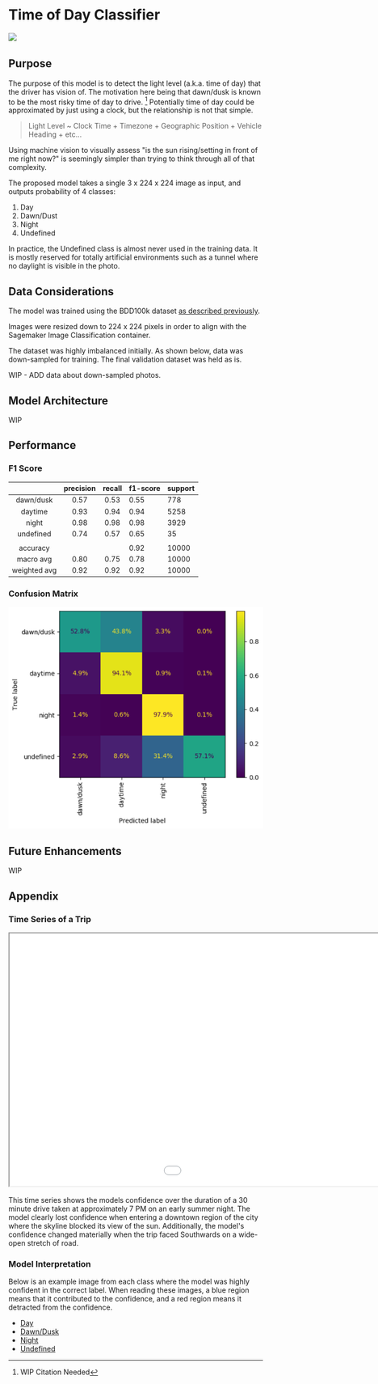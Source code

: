# Time of Day Classifier

![](images/timeofday_demo.gif)

## Purpose  

The purpose of this model is to detect the light level (a.k.a. time of day) that the driver has vision of. The motivation here being that dawn/dusk is known to be the most risky time of day to drive. [^1] Potentially time of day could be approximated by just using a clock, but the relationship is not that simple.

[^1]: WIP Citation Needed

> Light Level ~ Clock Time + Timezone + Geographic Position + Vehicle Heading + etc...

Using machine vision to visually assess "is the sun rising/setting in front of me right now?" is seemingly simpler than trying to think through all of that complexity.

The proposed model takes a single 3 x 224 x 224 image as input, and outputs probability of 4 classes:  
  
1) Day  
2) Dawn/Dust  
3) Night  
4) Undefined  
  
In practice, the Undefined class is almost never used in the training data. It is mostly reserved for totally artificial environments such as a tunnel where no daylight is visible in the photo.

## Data Considerations

The model was trained using the BDD100k dataset [as described previously](../Dataset.md).

Images were resized down to 224 x 224 pixels in order to align with the Sagemaker Image Classification container.

The dataset was highly imbalanced initially. As shown below, data was down-sampled for training. The final validation dataset was held as is.

WIP - ADD data about down-sampled photos.

## Model Architecture

WIP

## Performance

### F1 Score

|              | precision | recall | f1-score | support |
|:------------:|:---------:|:------:|----------|---------|
|   dawn/dusk  |    0.57   | 0.53   | 0.55     | 778     |
|    daytime   |    0.93   | 0.94   | 0.94     | 5258    |
|     night    |    0.98   | 0.98   | 0.98     | 3929    |
|   undefined  |    0.74   | 0.57   | 0.65     | 35      |
|              |           |        |          |         |
|   accuracy   |           |        | 0.92     | 10000   |
| macro avg    | 0.80      | 0.75   | 0.78     | 10000   |
| weighted avg | 0.92      | 0.92   | 0.92     | 10000   |

### Confusion Matrix

![](images/timeofday-confusion-matrix.PNG)

## Future Enhancements

WIP

## Appendix

### Time Series of a Trip

<iframe src="../images/timeseries_weather.html" height="500px" width="1300px"></iframe>

This time series shows the models confidence over the duration of a 30 minute drive taken at approximately 7 PM on an early summer night. The model clearly lost confidence when entering a downtown region of the city where the skyline blocked its view of the sun. Additionally, the model's confidence changed materially when the trip faced Southwards on a wide-open stretch of road.

### Model Interpretation

Below is an example image from each class where the model was highly confident in the correct label. When reading these images, a blue region means that it contributed to the confidence, and a red region means it detracted from the confidence.  

+ [Day](images/timeofday-daytime-shap.jpeg)
+ [Dawn/Dusk](images/timeofday-dusk-shap.jpeg)
+ [Night](images/timeofday-night-shap.jpeg)
+ [Undefined](images/timeofday-undefined-shap.jpeg)
